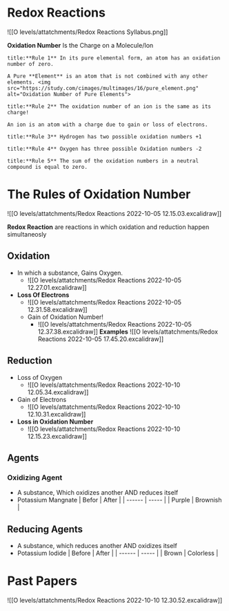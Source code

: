 
# Redox Reactions
![[O levels/attatchments/Redox Reactions Syllabus.png]]

**Oxidation Number** Is the Charge on a Molecule/Ion

```ad-note
title:**Rule 1** In its pure elemental form, an atom has an oxidation number of zero.

A Pure **Element** is an atom that is not combined with any other elements. <img src="https://study.com/cimages/multimages/16/pure_element.png" alt="Oxidation Number of Pure Elements">
```

```ad-note
title:**Rule 2** The oxidation number of an ion is the same as its charge!

An ion is an atom with a charge due to gain or loss of electrons.
```

```ad-note
title:**Rule 3** Hydrogen has two possible oxidation numbers +1
```

```ad-note
title:**Rule 4** Oxygen has three possible Oxidation numbers -2

```

```ad-note
title:**Rule 5** The sum of the oxidation numbers in a neutral compound is equal to zero.

```

# The Rules of Oxidation Number
![[O levels/attatchments/Redox Reactions 2022-10-05 12.15.03.excalidraw]]

**Redox Reaction** are reactions in which oxidation and reduction happen simultaneosly 

## Oxidation
- In which a substance, Gains Oxygen.
	- ![[O levels/attatchments/Redox Reactions 2022-10-05 12.27.01.excalidraw]]
- **Loss Of Electrons**
	- ![[O levels/attatchments/Redox Reactions 2022-10-05 12.31.58.excalidraw]]
	- Gain of Oxidation Number!
		- ![[O levels/attatchments/Redox Reactions 2022-10-05 12.37.38.excalidraw]]
**Examples**
![[O levels/attatchments/Redox Reactions 2022-10-05 17.45.20.excalidraw]]

## Reduction
- Loss of Oxygen
	- ![[O levels/attatchments/Redox Reactions 2022-10-10 12.05.34.excalidraw]]
- Gain of Electrons
	- ![[O levels/attatchments/Redox Reactions 2022-10-10 12.10.31.excalidraw]]
- **Loss in Oxidation Number**
	- ![[O levels/attatchments/Redox Reactions 2022-10-10 12.15.23.excalidraw]]
## Agents
### Oxidizing Agent
- A substance, Which oxidizes another AND reduces itself
- Potassium Mangnate
| Befor  | After |
| ------ | ----- |
| Purple | Brownish      |
  
  
## Reducing Agents
- A substance, which reduces another AND oxidizes itself
- Potassium Iodide
| Before | After |
| ------ | ----- |
| Brown  | Colorless      |


# Past Papers
![[O levels/attatchments/Redox Reactions 2022-10-10 12.30.52.excalidraw]]